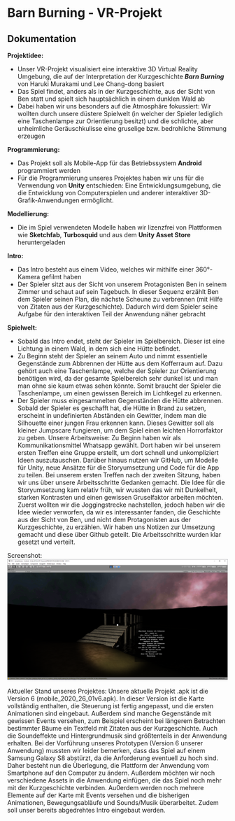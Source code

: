 # Barn Burning - VR-Projekt

## Dokumentation

**Projektidee:**
- Unser VR-Projekt visualisiert eine interaktive 3D Virtual Reality Umgebung, die auf der Interpretation der Kurzgeschichte ***Barn Burning*** von Haruki Murakami und Lee Chang-dong basiert
- Das Spiel findet, anders als in der Kurzgeschichte, aus der Sicht von Ben statt und spielt sich hauptsächlich in einem dunklen Wald ab
- Dabei haben wir uns besonders auf die Atmosphäre fokussiert: Wir wollten durch unsere düstere Spielwelt (in welcher der Spieler lediglich eine Taschenlampe zur Orientierung besitzt) und die schlichte, aber unheimliche Geräuschkulisse eine gruselige bzw. bedrohliche Stimmung erzeugen

**Programmierung:**
- Das Projekt soll als Mobile-App für das Betriebssystem **Android** programmiert werden
- Für die Programmierung unseres Projektes haben wir uns für die Verwendung von **Unity** entschieden: Eine Entwicklungsumgebung, die die Entwicklung von Computerspielen und anderer interaktiver 3D-Grafik-Anwendungen ermöglicht.

**Modellierung:**
- Die im Spiel verwendeten Modelle haben wir lizenzfrei von Plattformen wie **Sketchfab**, **Turbosquid** und aus dem **Unity Asset Store** heruntergeladen

**Intro:**
- Das Intro besteht aus einem Video, welches wir mithilfe einer 360°-Kamera gefilmt haben
- Der Spieler sitzt aus der Sicht von unserem Protagonisten Ben in seinem Zimmer und schaut auf sein Tagebuch. In dieser Sequenz erzählt Ben dem Spieler seinen Plan, die nächste Scheune zu verbrennen (mit Hilfe von Zitaten aus der Kurzgeschichte). Dadurch wird dem Spieler seine Aufgabe für den interaktiven Teil der Anwendung näher gebracht

**Spielwelt:**
- Sobald das Intro endet, steht der Spieler im Spielbereich. Dieser ist eine Lichtung 
in einem Wald, in dem sich eine Hütte befindet. 
- Zu Beginn steht der Spieler an seinem Auto und nimmt essentielle Gegenstände zum Abbrennen der Hütte aus dem Kofferraum auf. Dazu gehört auch eine Taschenlampe, welche der Spieler zur Orientierung benötigen wird, da der gesamte Spielbereich sehr dunkel ist und man man ohne sie kaum etwas sehen könnte. Somit braucht der Spieler die Taschenlampe, um einen gewissen Bereich im Lichtkegel zu erkennen.  
- Der Spieler muss eingesammelten Gegenständen die Hütte abbrennen. Sobald der Spieler es geschafft hat, die Hütte in Brand zu setzen, erscheint in undefinierten Abständen ein Gewitter, indem man die Silhouette einer jungen Frau erkennen kann. Dieses Gewitter soll als kleiner Jumpscare fungieren, um dem Spiel einen leichten Horrorfaktor zu geben. 
Unsere Arbeitsweise:
Zu Beginn haben wir als Kommunikationsmittel Whatsapp gewählt. Dort haben wir bei unserem ersten Treffen eine Gruppe erstellt, um dort schnell und unkompliziert Ideen auszutauschen. Darüber hinaus nutzen wir GitHub, um Modelle für Unity, neue Ansätze für die Storyumsetzung und Code für die App zu teilen. 
Bei unserem ersten Treffen nach der zweiten Sitzung, haben wir uns über unsere Arbeitsschritte Gedanken gemacht. Die Idee für die Storyumsetzung kam relativ früh, wir wussten das wir mit Dunkelheit, starken Kontrasten und einen gewissen Gruselfaktor arbeiten möchten. Zuerst wollten wir die Joggingstrecke nachstellen, jedoch haben wir die Idee wieder verworfen, da wir es interessanter fanden, die Geschichte aus der Sicht von Ben, und nicht dem Protagonisten aus der Kurzgeschichte, zu erzählen. Wir haben uns Notizen zur Umsetzung gemacht und diese über Github geteilt. Die Arbeitsschritte wurden klar gesetzt und verteilt.  


Screenshot:
![Hier sehen Sie einen Screenshot](https://raw.githubusercontent.com/Timjr27/BarnBurning1/master/screenshotBr%C3%BCcke.png "Unity Screenshot")


Aktueller Stand unseres Projektes:
Unsere aktuelle Projekt .apk ist die Version 6 (mobile_2020_26_01v6.apk). In dieser Version ist die Karte vollständig enthalten, die Steuerung ist fertig angepasst, und die ersten Animationen sind eingebaut. Außerdem sind manche Gegenstände mit gewissen Events versehen, zum Beispiel erscheint bei längerem Betrachten bestimmter Bäume ein Textfeld mit Zitaten aus der Kurzgeschichte. Auch die Soundeffekte und Hintergrundmusik sind größtenteils in der Anwendung erhalten. 
Bei der Vorführung unseres Prototypen (Version 6 unserer Anwendung) mussten wir leider bemerken, dass das Spiel auf einem Samsung Galaxy S8 abstürzt, da die Anforderung eventuell zu hoch sind. Daher besteht nun die Überlegung, die Plattform der Anwendung vom Smartphone auf den Computer zu ändern. Außerdem möchten wir noch verschiedene Assets in die Anwendung einfügen, die das Spiel noch mehr mit der Kurzgeschichte verbinden. Au0erdem werden noch mehrere Elemente auf der Karte mit Events versehen und die bisherigen Animationen, Bewegungsabläufe und Sounds/Musik überarbeitet. Zudem soll unser bereits abgedrehtes Intro eingebaut werden.

